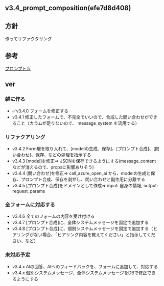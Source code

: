 v3.4_prompt_composition(efe7d8d408)
---

## 方針
作ってリファクタリング

## 参考
[プロンプト５](https://lbejzeroichi.kibe.la/notes/249)

## ver
### 雑に作る
- ✅v3.4.0 フォームを修正する
- v3.4.1 修正したフォームで、不完全でいいので、合成した問い合わせができること（カラムが足りないので、 message_system を流用する）
### リファクアリング
- v3.4.2 Form層を取り入れて、[modelの生成、保存]、[プロンプト合成]、[問い合わせ]、保存、などの処理を指示する
- v3.4.3 [model]を修正=> JSONを保存できるようにする(message_contentなどが消えるので、propsに影響ありそう)
- v3.4.4 [問い合わせ]を修正=> call_azure_open_ai から、modelの生成と保存、プロンプト合成、保存を剥がし、問い合わせと副作用に分離する
- v3.4.5 [プロンプト合成]をドメインとして作成=> input: 自身の情報, output: request_params
### 全フォームに対応する
- v3.4.6 全てのフォームの内容を受け付ける
- v3.4.7 [プロンプト合成]に、全体システムメッセージを固定で追加する
- v3.4.8 [プロンプト合成]に、個別システムメッセージを固定で追加する（ヒアリングがない場合、「ヒアリング内容を教えてください」と指示してください、など）
### 未対応予定
- v3.4.x AIの回答、AIへのフィードバックを、フォームに追加して、対応する
- v3.4.x 個別システムメッセージ、全体システムメッセージをDBで修正できるようにする

